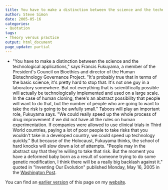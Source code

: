 ```yaml
---
title: You have to make a distinction between the science and the technological applications
author: Steve Simon
date: 2005-05-16
categories:
- Quotation
tags:
- Theory versus practice
output: html_document
page_update: partial
---
```


+ "You have to make a distinction between the science and the technological applications," says Francis Fukuyama, a member of the President's Council on Bioethics and director of the Human Biotechnology Governance Project. "It's probably true that in terms of the basic science, it's pretty hard to stop that. It's not one guy in a laboratory somewhere. But not everything that is scientifically possible will actually be technologically implemented and used on a large scale. In the case of human cloning, there's an abstract possibility that people will want to do that, but the number of people who are going to want to take the risk is going to be awfully small." Taboos will play an important role, Fukuyama says. "We could really speed up the whole process of drug improvement if we did not have all the rules on human experimentation. If companies were allowed to use clinical trials in Third World countries, paying a lot of poor people to take risks that you wouldn't take in a developed country, we could speed up technology quickly." But because of the Holocaust, Fukuyama thinks, the school of hard knocks will slow down a lot of attempts. "People may in the abstract say that they're willing to take that risk. But the moment you have a deformed baby born as a result of someone trying to do some genetic modification, I think there will be a really big backlash against it." quoted in "Inventing Our Evolution" published Monday, May 16, 2005 in the [Washington Post][was1].

[was1]: http://www.washingtonpost.com/wp-dyn/content/article/2005/05/15/AR2005051501092_pf.html

You can find an [earlier version][sim1] of this page on my [website][sim2].

[sim1]: http://www.pmean.com/05/YouHavetoMake.html
[sim2]: http://www.pmean.com
